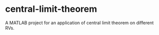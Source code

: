 # central-limit-theorem
A MATLAB project for an application of central limit theorem on different RVs.
